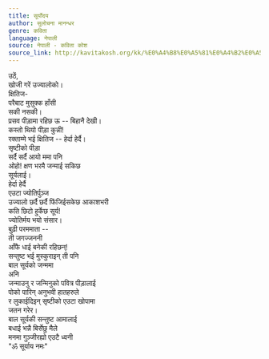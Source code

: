 ```yaml
---
title: सूर्योदय
author: सुलोचना मानन्धर
genre: कविता
language: नेपाली
source: नेपाली - कविता कोश
source_link: http://kavitakosh.org/kk/%E0%A4%B8%E0%A5%81%E0%A4%B2%E0%A5%8B%E0%A4%9A%E0%A4%A8%E0%A4%BE_%E0%A4%AE%E0%A4%BE%E0%A4%A8%E0%A4%A8%E0%A5%8D%E0%A4%A7%E0%A4%B0
---
```


उठें,  
खोजी गरें उज्यालोको।  
क्षितिज-  
परैबाट मुसुक्क हाँसी  
सकी नसकी।  
प्रसव पीड़ामा रहिछ ऊ -- बिहानै देखी।  
कस्तो थियो पीड़ा कुन्नी!  
रक्ताम्मे भई क्षितिज -- हेर्दा हेर्दै।  
सृष्टीको पीड़ा  
सर्दै सर्दै आयो ममा पनि  
ओहो! क्षण भरमै जन्माई सकिछ  
सूर्यलाई।  
हेर्दा हेर्दै  
एउटा ज्योतिर्पुञ्ज  
उज्यालो छर्दै छर्दै फिंजिईसकेछ आकाशभरी  
कति छिटो हुर्केछ सूर्य!  
ज्योतिर्मय भयो संसार।  
बुढ़ी परममाता --  
ती जगज्जननी  
आँफै धाई बनेकी रहिछन्!  
सन्तुष्ट भई मुस्कुराइन् ती पनि  
बाल सूर्यको जन्ममा  
अनि  
जन्माउनु र जन्मिनुको पवित्र पीड़ालाई  
पोको पारिन् अनुभवी हातहरुले  
र लुकाईदिइन् सृष्टीको एउटा खोपामा  
जतन गरेर।  
बाल सूर्यकी सन्तुष्ट आमालाई  
बधाई भन्नै बिर्सेछु मैले  
मनमा गुञ्जीरह्यो एउटै ध्वनी  
"ॐ सूर्याय नमः"
